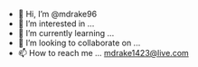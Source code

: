 - 👋 Hi, I’m @mdrake96
- 👀 I’m interested in ...
- 🌱 I’m currently learning ...
- 💞️ I’m looking to collaborate on ...
- 📫 How to reach me ... mdrake1423@live.com

<!---
mdrake96/mdrake96 is a ✨ special ✨ repository because its `README.md` (this file) appears on your GitHub profile.
You can click the Preview link to take a look at your changes.
--->
